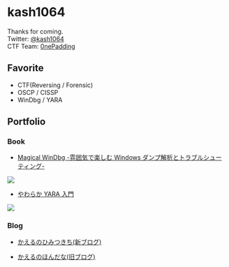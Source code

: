 # kash1064

Thanks for coming.    
Twitter: [@kash1064](https://twitter.com/kash1064)  
CTF Team: [0nePadding](https://ctftime.org/team/217710)

## Favorite

- CTF(Reversing / Forensic)
- OSCP / CISSP
- WinDbg / YARA

## Portfolio

### Book

- [Magical WinDbg -雰囲気で楽しむ Windows ダンプ解析とトラブルシューティング-](https://techbookfest.org/product/bnaHM8sVz6AfEiF8jgpELj?productVariantID=bXvgf8g2KDpRRVJ9pBZJXH&utm_campaign=share&utm_medium=social&utm_source=twitter)

![](https://techbookfest.org/api/image/iq9hJabu7QRSxjTBmqgn8K.png?size=350)

- [やわらか YARA 入門](https://www.amazon.co.jp/gp/product/B09KKMZ9X9?pf_rd_r=KEGSCN9GYZVT34ZKYN40&pf_rd_p=9527901b-e3cc-4501-a349-8831130ac3fb&pd_rd_r=9be09700-2cf3-49f4-ab97-76895b6a031f&pd_rd_w=Qrm5q&pd_rd_wg=MwECO&linkCode=sl1&tag=kashiwabayu0c-22&linkId=c1c3e001fb2e6848d82ef4a6f156c496&language=ja_JP&ref_=as_li_ss_tl)

![](https://m.media-amazon.com/images/I/51u-qJjzu9L._SY346_.jpg)

### Blog

- [かえるのひみつきち(新ブログ)](https://kashiwaba-yuki.com/)

- [かえるのほんだな(旧ブログ)](https://yukituna.com/)
